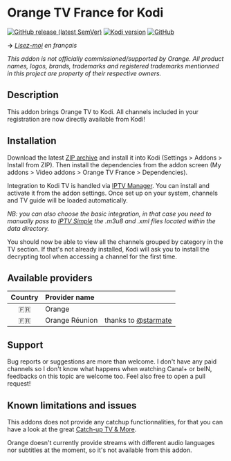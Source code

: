 # Orange TV France for Kodi
[![GitHub release (latest SemVer)](https://img.shields.io/github/v/release/BreizhReloaded/plugin.video.orange.fr)](https://github.com/BreizhReloaded/plugin.video.orange.fr/releases)
[![Kodi version](https://img.shields.io/badge/kodi%20version-v19-blue)](https://kodi.tv/)
[![GitHub](https://img.shields.io/github/license/BreizhReloaded/plugin.video.orange.fr)](https://github.com/BreizhReloaded/plugin.video.orange.fr/blob/master/LICENSE)

__→__ _[Lisez-moi]() en français_

_This addon is not officially commissioned/supported by Orange. All product names, logos, brands, trademarks and registered trademarks mentionned in this project are property of their respective owners._

## Description
This addon brings Orange TV to Kodi. All channels included in your registration are now directly available from Kodi!

## Installation
Download the latest [ZIP archive](https://github.com/BreizhReloaded/plugin.video.orange.fr/archive/master.zip) and install it into Kodi (Settings > Addons > Install from ZIP). Then install the dependencies from the addon screen (My addons > Video addons > Orange TV France > Dependencies).

Integration to Kodi TV is handled via [IPTV Manager](https://github.com/add-ons/service.iptv.manager). You can install and activate it from the addon settings. Once set up on your system, channels and TV guide will be loaded automatically.

_NB: you can also choose the basic integration, in that case you need to manually pass to [IPTV Simple](https://github.com/kodi-pvr/pvr.iptvsimple) the .m3u8 and .xml files located within the data directory._

You should now be able to view all the channels grouped by category in the TV section. If that's not already installed, Kodi will ask you to install the decrypting tool when accessing a channel for the first time.

## Available providers
| Country   | Provider name     |  |
|:---------:|:------------------|:-|
| 🇫🇷        | Orange            |  |
| 🇫🇷        | Orange Réunion    | thanks to [@starmate](https://github.com/starmate) |

## Support
Bug reports or suggestions are more than welcome. I don't have any paid channels so I don't know what happens when watching Canal+ or beIN, feedbacks on this topic are welcome too. Feel also free to open a pull request!

## Known limitations and issues
This addons does not provide any catchup functionnalities, for that you can have a look at the great [Catch-up TV & More](https://github.com/Catch-up-TV-and-More/plugin.video.catchuptvandmore/).

Orange doesn't currently provide streams with different audio languages nor subtitles at the moment, so it's not available from this addon.
